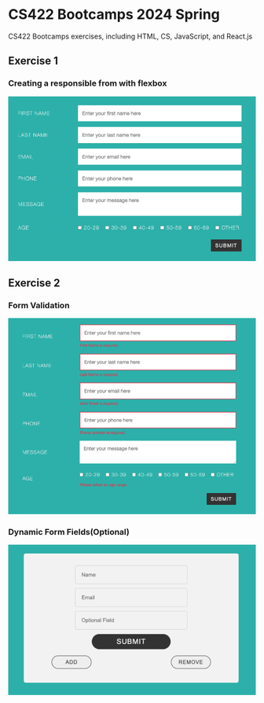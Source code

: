# CS422 Bootcamps 2024 Spring
CS422 Bootcamps exercises, including HTML, CS, JavaScript, and React.js

## Exercise 1
### Creating a responsible from with flexbox

<img src="./exercise 1/exercise1.png">

## Exercise 2
### Form Validation

<img src="./exercise 2/validation.png">

### Dynamic Form Fields(Optional)
<p align="center">
    <img src="./exercise 2/dynamic.png">
</p>
